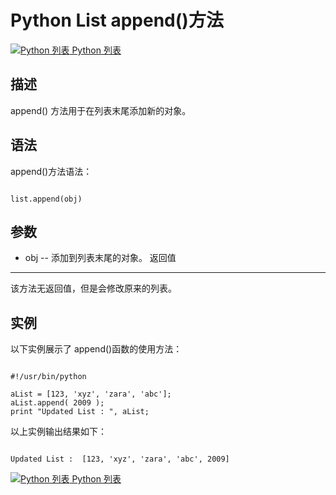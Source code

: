Python List append()方法
======================

 [![Python 列表](../images/up.gif)
 Python 列表](python-lists.html)


  描述
--

 append() 方法用于在列表末尾添加新的对象。

 语法
--

 append()方法语法：

 
```

list.append(obj)

```

 参数
--

  * obj -- 添加到列表末尾的对象。
  返回值
---

 该方法无返回值，但是会修改原来的列表。

 实例
--

 以下实例展示了 append()函数的使用方法：

 
```

#!/usr/bin/python

aList = [123, 'xyz', 'zara', 'abc'];
aList.append( 2009 );
print "Updated List : ", aList;

```

 以上实例输出结果如下：

 
```

Updated List :  [123, 'xyz', 'zara', 'abc', 2009]

```

[![Python 列表](../images/up.gif)
 Python 列表](python-lists.html)